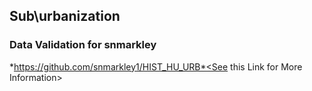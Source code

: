 ## Sub\urbanization 

### Data Validation for snmarkley

<click here for more information>*https://github.com/snmarkley1/HIST_HU_URB*<See this Link for More Information>

